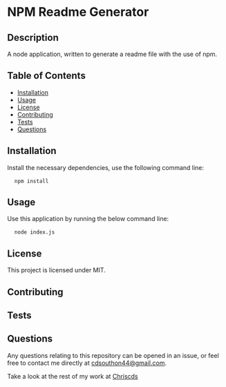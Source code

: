 
# NPM Readme Generator

  <!-- Licence Badge to go here -->
## Description
A node application, written to generate a readme file with the use of npm. 

## Table of Contents
- [Installation](#Installation)
- [Usage](#Usage)
- [License](#License)
- [Contributing](#Contributing)
- [Tests](#Tests)
- [Questions](#Questions)

## Installation

Install the necessary dependencies, use the following command line:

<pre>
  <code>npm install</code>
</pre>

## Usage

Use this application by running the below command line:

<pre>
  <code>node index.js</code>
</pre>

## License

This project is licensed under MIT.

## Contributing

## Tests

## Questions

Any questions relating to this repository can be opened in an issue, or feel free to contact me 
directly at cdsouthon44@gmail.com.

Take a look at the rest of my work at [Chriscds](https://github.com/Chriscds)

